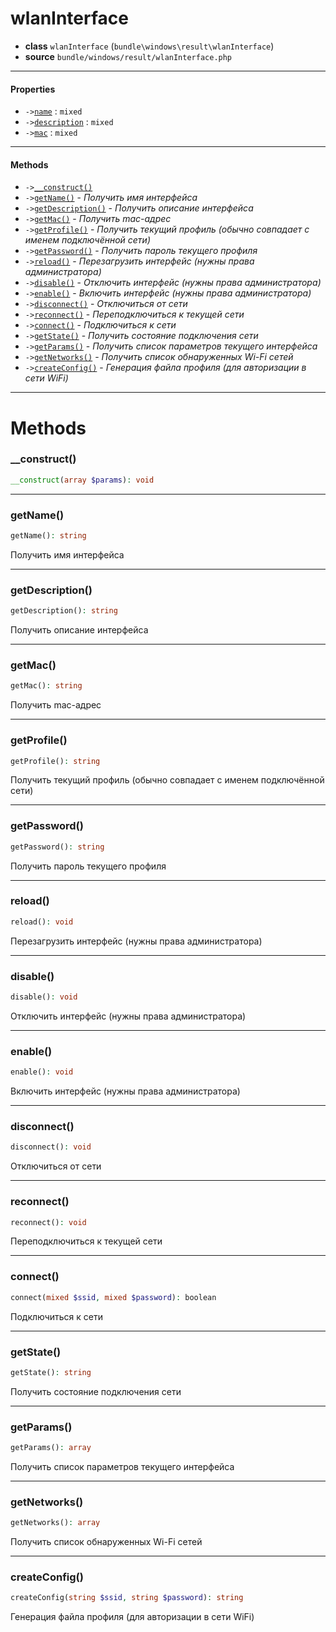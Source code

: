 # wlanInterface

- **class** `wlanInterface` (`bundle\windows\result\wlanInterface`)
- **source** `bundle/windows/result/wlanInterface.php`

---

#### Properties

- `->`[`name`](#prop-name) : `mixed`
- `->`[`description`](#prop-description) : `mixed`
- `->`[`mac`](#prop-mac) : `mixed`

---

#### Methods

- `->`[`__construct()`](#method-__construct)
- `->`[`getName()`](#method-getname) - _Получить имя интерфейса_
- `->`[`getDescription()`](#method-getdescription) - _Получить описание интерфейса_
- `->`[`getMac()`](#method-getmac) - _Получить mac-адрес_
- `->`[`getProfile()`](#method-getprofile) - _Получить текущий профиль (обычно совпадает с именем подключённой сети)_
- `->`[`getPassword()`](#method-getpassword) - _Получить пароль текущего профиля_
- `->`[`reload()`](#method-reload) - _Перезагрузить интерфейс (нужны права администратора)_
- `->`[`disable()`](#method-disable) - _Отключить интерфейс (нужны права администратора)_
- `->`[`enable()`](#method-enable) - _Включить интерфейс (нужны права администратора)_
- `->`[`disconnect()`](#method-disconnect) - _Отключиться от сети_
- `->`[`reconnect()`](#method-reconnect) - _Переподключиться к текущей сети_
- `->`[`connect()`](#method-connect) - _Подключиться к сети_
- `->`[`getState()`](#method-getstate) - _Получить состояние подключения сети_
- `->`[`getParams()`](#method-getparams) - _Получить список параметров текущего интерфейса_
- `->`[`getNetworks()`](#method-getnetworks) - _Получить список обнаруженных Wi-Fi сетей_
- `->`[`createConfig()`](#method-createconfig) - _Генерация файла профиля (для авторизации в сети WiFi)_

---
# Methods

<a name="method-__construct"></a>

### __construct()
```php
__construct(array $params): void
```

---

<a name="method-getname"></a>

### getName()
```php
getName(): string
```
Получить имя интерфейса

---

<a name="method-getdescription"></a>

### getDescription()
```php
getDescription(): string
```
Получить описание интерфейса

---

<a name="method-getmac"></a>

### getMac()
```php
getMac(): string
```
Получить mac-адрес

---

<a name="method-getprofile"></a>

### getProfile()
```php
getProfile(): string
```
Получить текущий профиль (обычно совпадает с именем подключённой сети)

---

<a name="method-getpassword"></a>

### getPassword()
```php
getPassword(): string
```
Получить пароль текущего профиля

---

<a name="method-reload"></a>

### reload()
```php
reload(): void
```
Перезагрузить интерфейс (нужны права администратора)

---

<a name="method-disable"></a>

### disable()
```php
disable(): void
```
Отключить интерфейс (нужны права администратора)

---

<a name="method-enable"></a>

### enable()
```php
enable(): void
```
Включить интерфейс (нужны права администратора)

---

<a name="method-disconnect"></a>

### disconnect()
```php
disconnect(): void
```
Отключиться от сети

---

<a name="method-reconnect"></a>

### reconnect()
```php
reconnect(): void
```
Переподключиться к текущей сети

---

<a name="method-connect"></a>

### connect()
```php
connect(mixed $ssid, mixed $password): boolean
```
Подключиться к сети

---

<a name="method-getstate"></a>

### getState()
```php
getState(): string
```
Получить состояние подключения сети

---

<a name="method-getparams"></a>

### getParams()
```php
getParams(): array
```
Получить список параметров текущего интерфейса

---

<a name="method-getnetworks"></a>

### getNetworks()
```php
getNetworks(): array
```
Получить список обнаруженных Wi-Fi сетей

---

<a name="method-createconfig"></a>

### createConfig()
```php
createConfig(string $ssid, string $password): string
```
Генерация файла профиля (для авторизации в сети WiFi)